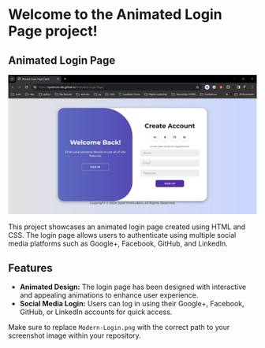 

# Welcome to the Animated Login Page project!

## Animated Login Page

![Login Page Screenshot](Modern-Login.jpg)

This project showcases an animated login page created using HTML and CSS. The login page allows users to authenticate using multiple social media platforms such as Google+, Facebook, GitHub, and LinkedIn.

## Features
- **Animated Design:** The login page has been designed with interactive and appealing animations to enhance user experience.
- **Social Media Login:** Users can log in using their Google+, Facebook, GitHub, or LinkedIn accounts for quick access.

  
Make sure to replace `Modern-Login.png` with the correct path to your screenshot image within your repository.

